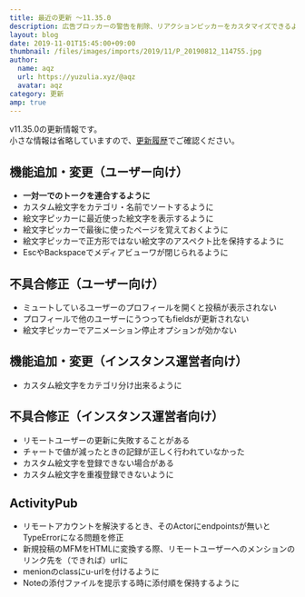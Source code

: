 ```yaml
---
title: 最近の更新 ～11.35.0
description: 広告ブロッカーの警告を削除、リアクションピッカーをカスタマイズできるように など
layout: blog
date: 2019-11-01T15:45:00+09:00
thumbnail: /files/images/imports/2019/11/P_20190812_114755.jpg
author:
  name: aqz
  url: https://yuzulia.xyz/@aqz
  avatar: aqz
category: 更新
amp: true
---
```

v11.35.0の更新情報です。  
小さな情報は省略していますので、[更新履歴](https://github.com/syuilo/misskey/blob/master/CHANGELOG.md#11350-20191101)でご確認ください。

## 機能追加・変更（ユーザー向け）
- **一対一でのトークを連合するように**
- カスタム絵文字をカテゴリ・名前でソートするように
- 絵文字ピッカーに最近使った絵文字を表示するように
- 絵文字ピッカーで最後に使ったページを覚えておくように
- 絵文字ピッカーで正方形ではない絵文字のアスペクト比を保持するように
- EscやBackspaceでメディアビューワが閉じられるように

## 不具合修正（ユーザー向け）
- ミュートしているユーザーのプロフィールを開くと投稿が表示されない
- プロフィールで他のユーザーにうつってもfieldsが更新されない
- 絵文字ピッカーでアニメーション停止オプションが効かない

## 機能追加・変更（インスタンス運営者向け）
- カスタム絵文字をカテゴリ分け出来るように

## 不具合修正（インスタンス運営者向け）
- リモートユーザーの更新に失敗することがある
- チャートで値が減ったときの記録が正しく行われていなかった
- カスタム絵文字を登録できない場合がある
- カスタム絵文字を重複登録できないように

## ActivityPub
- リモートアカウントを解決するとき、そのActorにendpointsが無いとTypeErrorになる問題を修正
- 新規投稿のMFMをHTMLに変換する際、リモートユーザーへのメンションのリンク先を（できれば）urlに
- menionのclassにu-urlを付けるように
- Noteの添付ファイルを提示する時に添付順を保持するように
